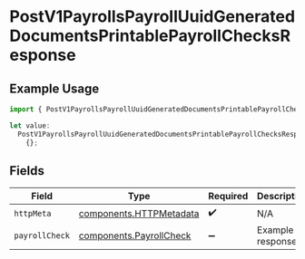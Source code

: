 # PostV1PayrollsPayrollUuidGeneratedDocumentsPrintablePayrollChecksResponse

## Example Usage

```typescript
import { PostV1PayrollsPayrollUuidGeneratedDocumentsPrintablePayrollChecksResponse } from "@gusto/embedded-api/models/operations/postv1payrollspayrolluuidgenerateddocumentsprintablepayrollchecks.js";

let value:
  PostV1PayrollsPayrollUuidGeneratedDocumentsPrintablePayrollChecksResponse =
    {};
```

## Fields

| Field                                                              | Type                                                               | Required                                                           | Description                                                        |
| ------------------------------------------------------------------ | ------------------------------------------------------------------ | ------------------------------------------------------------------ | ------------------------------------------------------------------ |
| `httpMeta`                                                         | [components.HTTPMetadata](../../models/components/httpmetadata.md) | :heavy_check_mark:                                                 | N/A                                                                |
| `payrollCheck`                                                     | [components.PayrollCheck](../../models/components/payrollcheck.md) | :heavy_minus_sign:                                                 | Example response                                                   |
